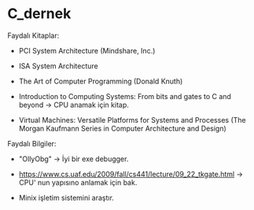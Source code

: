 # C_dernek

Faydalı Kitaplar:

* PCI System Architecture (Mindshare, Inc.)

* ISA System Architecture 

* The Art of Computer Programming (Donald Knuth)   

* Introduction to Computing Systems: From bits and gates to C and beyond -> CPU anamak için kitap.

* Virtual Machines: Versatile Platforms for Systems and Processes (The Morgan Kaufmann Series in Computer Architecture and Design)

Faydalı Bilgiler:

* "OllyObg" -> İyi bir exe debugger.

* https://www.cs.uaf.edu/2009/fall/cs441/lecture/09_22_tkgate.html  -> CPU' nun yapısıno anlamak için bak.

* Minix işletim sistemini araştır.
